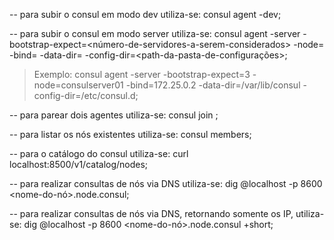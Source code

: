 -- para subir o consul em modo dev utiliza-se: consul agent -dev;

-- para subir o consul em modo server utiliza-se: consul agent -server -bootstrap-expect=<número-de-servidores-a-serem-considerados> -node=<hostname> -bind=<ip-do-host> -data-dir=<path-da-pasta-de-dados> -config-dir=<path-da-pasta-de-configurações>;
>Exemplo: consul agent -server -bootstrap-expect=3 -node=consulserver01 -bind=172.25.0.2 -data-dir=/var/lib/consul -config-dir=/etc/consul.d;

-- para parear dois agentes utiliza-se: consul join <ip-do-agente-remoto>;

-- para listar os nós existentes utiliza-se: consul members;

-- para o catálogo do consul utiliza-se: curl localhost:8500/v1/catalog/nodes;

-- para realizar consultas de nós via DNS utiliza-se: dig @localhost -p 8600 <nome-do-nó>.node.consul;

-- para realizar consultas de nós via DNS, retornando somente os IP, utiliza-se: dig @localhost -p 8600 <nome-do-nó>.node.consul +short;
